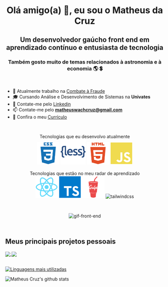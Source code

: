 <h1 align="center">Olá amigo(a) 👋, eu sou o Matheus da Cruz</h1>
<h2 align="center">Um desenvolvedor gaúcho front end em aprendizado contínuo e entusiasta de tecnologia</h2>
<h3 align="center">Também gosto muito de temas relacionados à astronomia e à economia 🌎 💲</h3>

<br>

- 🔭 Atualmente trabalho na [Combate à Fraude](https://github.com/combateafraude)
- 🎓 Cursando Análise e Desenvolvimento de Sistemas na **Univates**
- 💬 Contate-me pelo [Linkedin](https://www.linkedin.com/in/matheuscruzsoftwareengineer/)
- 📫 Contate-me pelo **matheuswachcruz@gmail.com**
- 📝 Confira o meu [Currículo](https://drive.google.com/file/d/1Kq898O_gyXZjnaFYpAIze-4RDWZSGNWy/view?usp=sharing)

<br>

<p align="center">
Tecnologias que eu desenvolvo atualmente
  <br>
<img src="https://github.com/devicons/devicon/blob/master/icons/css3/css3-plain-wordmark.svg" alt="css3" width="70" height="70"/>
<img src="https://github.com/devicons/devicon/blob/master/icons/less/less-plain-wordmark.svg" alt="less" width="80" height="80"/>
<img src="https://github.com/devicons/devicon/blob/master/icons/html5/html5-plain-wordmark.svg" alt="html5"  width="70" height="70"/>
<img src="https://github.com/devicons/devicon/blob/master/icons/javascript/javascript-plain.svg" alt="javascript" width="70" height="70"/>
  <br>
  <br>
  Tecnologias que estão no meu radar de aprendizado
  <br>
<img src="https://github.com/devicons/devicon/blob/master/icons/react/react-original.svg" alt="react" width="70" height="70"/>
<img src="https://github.com/devicons/devicon/blob/master/icons/typescript/typescript-original.svg" alt="typescript" width="70" height="70"/>
<img src="https://github.com/devicons/devicon/blob/master/icons/gulp/gulp-plain.svg" alt="typescript" width="70" height="70"/>
<img src="https://www.markusantonwolf.com/media/pages/blog/tailwind-css/265298487-1596675041/tailwind-css-logo.svg" alt="tailwindcss" width="70" height="70"/>
</p>

<br>
<p align="center">
<img src="https://media.giphy.com/media/Y4ak9Ki2GZCbJxAnJD/giphy.gif" width="600" height="350" alt="gif-front-end">
</p>

<br>

**<h2 align="left">Meus principais projetos pessoais</h2>**

<a href="https://github.com/mathwcruz/Adot.ME">
  <img align="center" src="https://github-readme-stats.vercel.app/api/pin/?username=mathwcruz&show_owner=true&repo=Adot.ME" />
</a>
<a href="https://github.com/mathwcruz/LyholeCap">
  <img align="center" src="https://github-readme-stats.vercel.app/api/pin/?username=mathwcruz&show_owner=true&repo=LyholeCap" />
</a>

<br>
<br>

[![Linguagens mais utilizadas](https://github-readme-stats.vercel.app/api/top-langs/?username=mathwcruz&langs_count=5)](https://github.com/anuraghazra/github-readme-stats)

![Matheus Cruz's github stats](https://github-readme-stats.vercel.app/api?username=mathwcruz&show_icons=true&theme=react)
